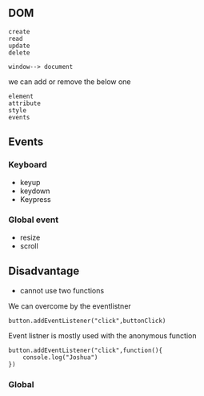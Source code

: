 ## DOM

```
create
read
update
delete
```

```
window--> document
```
we can add or remove the below one
```
element
attribute
style
events
```

## Events

### Keyboard

- keyup
- keydown
- Keypress


### Global event
- resize
- scroll

## Disadvantage

- cannot use two functions

We can overcome by the eventlistner

```
button.addEventListener("click",buttonClick)
```

Event listner is mostly used with the anonymous function
```
button.addEventListener("click",function(){
    console.log("Joshua")
})

```

### Global

```

```